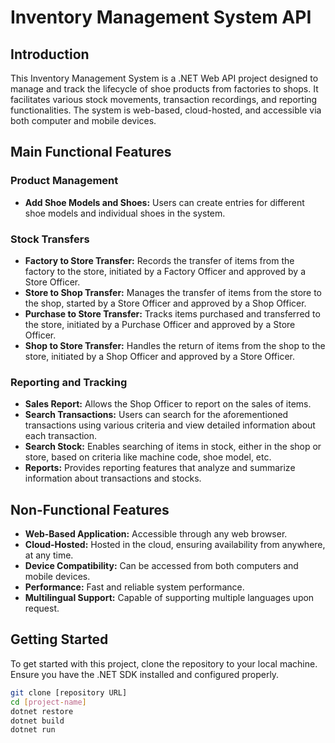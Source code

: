 # Inventory Management System API

## Introduction

This Inventory Management System is a .NET Web API project designed to manage and track the lifecycle of shoe products from factories to shops. It facilitates various stock movements, transaction recordings, and reporting functionalities. The system is web-based, cloud-hosted, and accessible via both computer and mobile devices.

## Main Functional Features

### Product Management
- **Add Shoe Models and Shoes:** Users can create entries for different shoe models and individual shoes in the system.

### Stock Transfers
- **Factory to Store Transfer:** Records the transfer of items from the factory to the store, initiated by a Factory Officer and approved by a Store Officer.
- **Store to Shop Transfer:** Manages the transfer of items from the store to the shop, started by a Store Officer and approved by a Shop Officer.
- **Purchase to Store Transfer:** Tracks items purchased and transferred to the store, initiated by a Purchase Officer and approved by a Store Officer.
- **Shop to Store Transfer:** Handles the return of items from the shop to the store, initiated by a Shop Officer and approved by a Store Officer.

### Reporting and Tracking
- **Sales Report:** Allows the Shop Officer to report on the sales of items.
- **Search Transactions:** Users can search for the aforementioned transactions using various criteria and view detailed information about each transaction.
- **Search Stock:** Enables searching of items in stock, either in the shop or store, based on criteria like machine code, shoe model, etc.
- **Reports:** Provides reporting features that analyze and summarize information about transactions and stocks.

## Non-Functional Features

- **Web-Based Application:** Accessible through any web browser.
- **Cloud-Hosted:** Hosted in the cloud, ensuring availability from anywhere, at any time.
- **Device Compatibility:** Can be accessed from both computers and mobile devices.
- **Performance:** Fast and reliable system performance.
- **Multilingual Support:** Capable of supporting multiple languages upon request.

## Getting Started

To get started with this project, clone the repository to your local machine. Ensure you have the .NET SDK installed and configured properly.

```bash
git clone [repository URL]
cd [project-name]
dotnet restore
dotnet build
dotnet run
